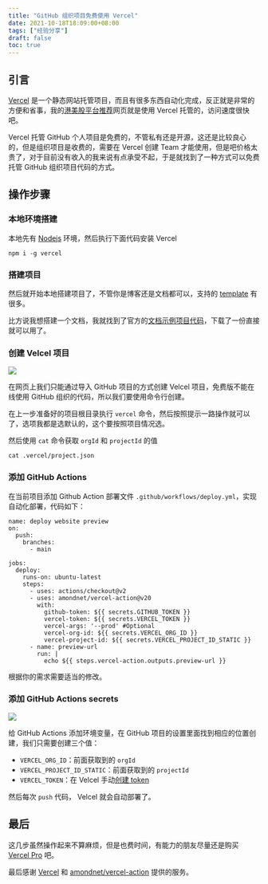 ```yaml
---
title: "GitHub 组织项目免费使用 Vercel"
date: 2021-10-18T18:09:00+08:00
tags: ["经验分享"] 
draft: false
toc: true
---
```


## 引言

[Vercel](https://vercel.com/) 是一个静态网站托管项目，而且有很多东西自动化完成，反正就是非常的方便和省事，我的[港美股平台推荐](https://stock.forecho.com/)网页就是使用 Vercel 托管的，访问速度很快吧。

Vercel 托管 GitHub 个人项目是免费的，不管私有还是开源，这还是比较良心的，但是组织项目是收费的，需要在 Vercel 创建 Team 才能使用，但是吧价格太贵了，对于目前没有收入的我来说有点承受不起，于是就找到了一种方式可以免费托管 GitHub 组织项目代码的方式。

<!--more-->

## 操作步骤

### 本地环境搭建

本地先有 [Nodejs](https://nodejs.org/) 环境，然后执行下面代码安装 Vercel

```
npm i -g vercel
```

### 搭建项目

然后就开始本地搭建项目了，不管你是博客还是文档都可以，支持的 [template](https://vercel.com/new/templates) 有很多。

比方说我想搭建一个文档，我就找到了官方的[文档示例项目代码](https://github.com/shuding/nextra)，下载了一份直接就可以用了。

### 创建 Velcel 项目

![](https://blog-1251237404.cos.ap-guangzhou.myqcloud.com/20211018e1a6SM.png)

在网页上我们只能通过导入 GitHub 项目的方式创建 Velcel 项目，免费版不能在线使用 GitHub 组织的代码，所以我们要使用命令行创建。

在上一步准备好的项目根目录执行 `vercel` 命令，然后按照提示一路操作就可以了，选项我都是选默认的，这个要按照项目情况选。

然后使用 `cat` 命令获取 `orgId` 和 `projectId` 的值

```
cat .vercel/project.json
```

### 添加 GitHub Actions

在当前项目添加 Github Action 部署文件 `.github/workflows/deploy.yml`，实现自动化部署，代码如下：

```
name: deploy website preview
on:
  push:
    branches:
      - main

jobs:
  deploy:
    runs-on: ubuntu-latest
    steps:
      - uses: actions/checkout@v2
      - uses: amondnet/vercel-action@v20
        with:
          github-token: ${{ secrets.GITHUB_TOKEN }}
          vercel-token: ${{ secrets.VERCEL_TOKEN }}
          vercel-args: '--prod' #Optional
          vercel-org-id: ${{ secrets.VERCEL_ORG_ID }}
          vercel-project-id: ${{ secrets.VERCEL_PROJECT_ID_STATIC }}
      - name: preview-url
        run: |
          echo ${{ steps.vercel-action.outputs.preview-url }}
```

根据你的需求需要适当的修改。

### 添加 GitHub Actions secrets

![](https://blog-1251237404.cos.ap-guangzhou.myqcloud.com/20211018Xyc06u.png)

给 GitHub Actions 添加环境变量，在 GitHub 项目的设置里面找到相应的位置创建，我们只需要创建三个值：

- `VERCEL_ORG_ID`：前面获取到的 `orgId`
- `VERCEL_PROJECT_ID_STATIC`：前面获取到的 `projectId`
- `VERCEL_TOKEN`：在 Velcel 手动[创建 token](https://vercel.com/account/tokens)

然后每次 `push` 代码， Velcel 就会自动部署了。


## 最后

这几步虽然操作起来不算麻烦，但是也费时间，有能力的朋友尽量还是购买 [Vercel Pro](https://vercel.com/pricing) 吧。

最后感谢 [Vercel](https://vercel.com/) 和 [amondnet/vercel-action](https://github.com/amondnet/vercel-action) 提供的服务。